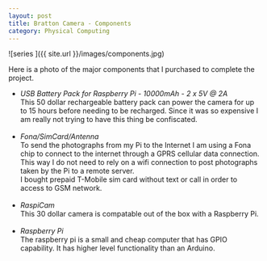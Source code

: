 ```yaml
---
layout: post
title: Bratton Camera - Components
category: Physical Computing
---
```

![series ]({{ site.url }}/images/components.jpg) 

Here is a photo of the major components that I purchased to complete the project. 
<ul>
    <li>
    	<em>USB Battery Pack for Raspberry Pi - 10000mAh - 2 x 5V @ 2A</em>
    	<br>
    	This 50 dollar rechargeable battery pack can power the camera for up to 15 hours before needing to be recharged. Since it was so expensive I am really not trying to have this thing be confiscated. 
    </li>
    <br>
    <li>
    	<em>Fona/SimCard/Antenna</em><br>
    	To send the photographs from my Pi to the Internet I am using a Fona chip to connect to the internet through a GPRS cellular data connection.  This way I do not need to rely on a wifi connection to post photographs taken by the Pi to a remote server. <br>
    	I bought prepaid T-Mobile sim card without text or call in order to access to GSM network.  
    </li>
    <br>
    <li>
    	<em>RaspiCam</em><br>
    	This 30 dollar camera is compatable out of the box with a Raspberry Pi.
    </li>
    <br>
    <li><em>Raspberry Pi</em><br>
    	The raspberry pi is a small and cheap computer that has GPIO capability.  It has higher level functionality than an Arduino. 
    </li>
</ul>